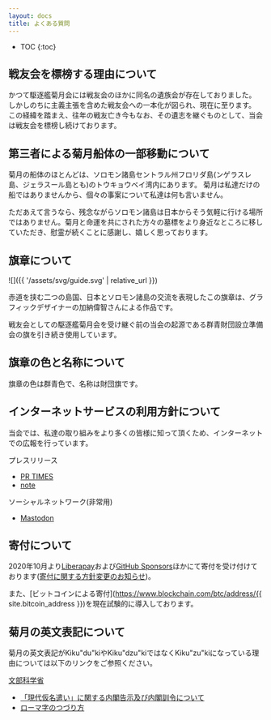 ```yaml
---
layout: docs
title: よくある質問
---
```


- TOC
{:toc}

## 戦友会を標榜する理由について
かつて駆逐艦菊月会には戦友会のほかに同名の遺族会が存在しておりました。
しかしのちに主義主張を含めた戦友会への一本化が図られ、現在に至ります。
この経緯を踏まえ、往年の戦友亡き今もなお、その遺志を継ぐものとして、当会は戦友会を標榜し続けております。

## 第三者による菊月船体の一部移動について
菊月の船体のほとんどは、ソロモン諸島セントラル州フロリダ島(ンゲラスレ島、ジェラスール島とも)のトウキョウベイ湾内にあります。
菊月は私達だけの船ではありませんから、個々の事案について私達は何も言いません。

ただあえて言うなら、残念ながらソロモン諸島は日本からそう気軽に行ける場所ではありません。菊月と命運を共にされた方々の墓標をより身近なところに移していただき、慰霊が続くことに感謝し、嬉しく思っております。

## 旗章について
![]({{ '/assets/svg/guide.svg' | relative_url }})

赤道を挟む二つの島国、日本とソロモン諸島の交流を表現したこの旗章は、グラフィックデザイナーの加納偉智さんによる作品です。

戦友会としての駆逐艦菊月会を受け継ぐ前の当会の起源である群青財団設立準備会の旗を引き続き使用しています。

## 旗章の色と名称について
旗章の色は群青色で、名称は財団旗です。

## インターネットサービスの利用方針について
当会では、私達の取り組みをより多くの皆様に知って頂くため、インターネットでの広報を行っています。

プレスリリース

- [PR TIMES](https://prtimes.jp/main/html/searchrlp/company_id/31198)
- [note](https://note.com/kikuzukikai)
    
ソーシャルネットワーク(非常用)

- <a rel="me" href="https://mastodon.social/@{{ site.github.owner_name }}" target="_blank">Mastodon</a>

## 寄付について
2020年10月より[Liberapay](https://liberapay.com/kikuzukikai)および[GitHub Sponsors](https://github.com/sponsors/kikuzukikai)ほかにて寄付を受け付けております([寄付に関する方針変更のお知らせ](https://www.kikuzukikai.org/blog/change-of-donation-policy.html))。

また、[ビットコインによる寄付](https://www.blockchain.com/btc/address/{{ site.bitcoin_address }})を現在試験的に導入しております。

## 菊月の英文表記について
菊月の英文表記がKiku&quot;du&quot;kiやKiku&quot;dzu&quot;kiではなくKiku&quot;zu&quot;kiになっている理由については以下のリンクをご参照ください。

[文部科学省](http://www.mext.go.jp/)  

- [「現代仮名遣い」に関する内閣告示及び内閣訓令について](http://www.mext.go.jp/b_menu/hakusho/nc/t19860701002/t19860701002.html)  
- [ローマ字のつづり方](http://www.mext.go.jp/b_menu/hakusho/nc/k19541209001/k19541209001.html)
